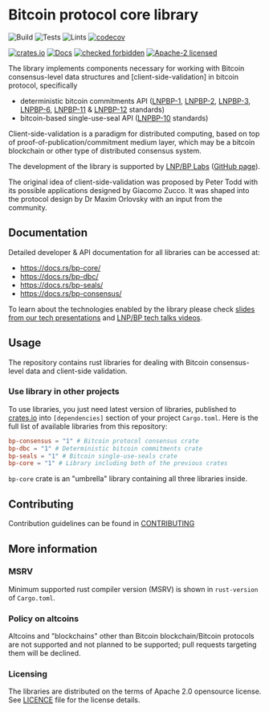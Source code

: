 # Bitcoin protocol core library

![Build](https://github.com/BP-WG/bp-core/workflows/Build/badge.svg)
![Tests](https://github.com/BP-WG/bp-core/workflows/Tests/badge.svg)
![Lints](https://github.com/BP-WG/bp-core/workflows/Lints/badge.svg)
[![codecov](https://codecov.io/gh/BP-WG/bp-core/branch/master/graph/badge.svg)](https://codecov.io/gh/BP-WG/bp-core)

[![crates.io](https://img.shields.io/crates/v/bp-core)](https://crates.io/crates/bp-core)
[![Docs](https://docs.rs/bp-core/badge.svg)](https://docs.rs/bp-core)
[![checked forbidden](https://img.shields.io/badge/checked-forbidden-success.svg)](https://github.com/rust-secure-code/safety-dance/)
[![Apache-2 licensed](https://img.shields.io/crates/l/bp-core)](./LICENSE)

The library implements components necessary for working with Bitcoin
consensus-level data structures and [client-side-validation] in bitcoin
protocol, specifically

- deterministic bitcoin commitments
  API ([LNPBP-1], [LNPBP-2], [LNPBP-3], [LNPBP-6], [LNPBP-11] & [LNPBP-12] standards)
- bitcoin-based single-use-seal API ([LNPBP-10] standards)

Client-side-validation is a paradigm for distributed computing, based on top of
proof-of-publication/commitment medium layer, which may be a bitcoin blockchain
or other type of distributed consensus system.

The development of the library is supported by [LNP/BP Labs][lnpbp-web]
([GitHub page][lnpbp-github]).

The original idea of client-side-validation was proposed by Peter Todd with its
possible applications designed by Giacomo Zucco. It was shaped into the protocol
design by Dr Maxim Orlovsky with an input from the community.

## Documentation

Detailed developer & API documentation for all libraries can be accessed at:

- <https://docs.rs/bp-core/>
- <https://docs.rs/bp-dbc/>
- <https://docs.rs/bp-seals/>
- <https://docs.rs/bp-consensus/>

To learn about the technologies enabled by the library please check
[slides from our tech presentations][presentations] and
[LNP/BP tech talks videos][lnpbp-youtube].

## Usage

The repository contains rust libraries for dealing with Bitcoin consensus-level
data and client-side validation.

### Use library in other projects

To use libraries, you just need latest version of libraries, published to
[crates.io](https://crates.io) into `[dependencies]` section of your project
`Cargo.toml`. Here is the full list of available libraries from this repository:

```toml
bp-consensus = "1" # Bitcoin protocol consensus crate
bp-dbc = "1" # Deterministic bitcoin commitments crate
bp-seals = "1" # Bitcoin single-use-seals crate
bp-core = "1" # Library including both of the previous crates
```

`bp-core` crate is an "umbrella" library containing all three libraries inside.

## Contributing

Contribution guidelines can be found in [CONTRIBUTING](CONTRIBUTING.md)

## More information

### MSRV

Minimum supported rust compiler version (MSRV) is shown in `rust-version` of `Cargo.toml`.

### Policy on altcoins

Altcoins and "blockchains" other than Bitcoin blockchain/Bitcoin protocols are
not supported and not planned to be supported; pull requests targeting them will
be declined.

### Licensing

The libraries are distributed on the terms of Apache 2.0 opensource license.
See [LICENCE](LICENSE) file for the license details.


[lnpbp-web]: https://lnp-bp.org

[lnpbp-github]: https://github.com/LNP-BP

[lnpbp-youtube]: https://www.youtube.com/@LNPBP

[presentations]: https://github.com/LNP-BP/FAQ/blob/master/Presentation%20slides/

[LNPBP-1]: https://github.com/LNP-BP/LNPBPs/blob/master/lnpbp-0001.md

[LNPBP-2]: https://github.com/LNP-BP/LNPBPs/blob/master/lnpbp-0002.md

[LNPBP-3]: https://github.com/LNP-BP/LNPBPs/blob/master/lnpbp-0003.md

[LNPBP-6]: https://github.com/LNP-BP/LNPBPs/blob/master/lnpbp-0006.md

[LNPBP-10]: https://github.com/LNP-BP/LNPBPs/blob/master/lnpbp-0010.md

[LNPBP-11]: https://github.com/LNP-BP/LNPBPs/blob/master/lnpbp-0011.md

[LNPBP-12]: https://github.com/LNP-BP/LNPBPs/blob/master/lnpbp-0012.md
